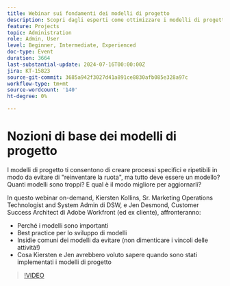 ```yaml
---
title: Webinar sui fondamenti dei modelli di progetto
description: Scopri dagli esperti come ottimizzare i modelli di progetto nel nostro webinar on-demand. Scopri le best practice, le insidie da evitare e le informazioni pratiche di DSW e Adobe Workfront per semplificare lo sviluppo e gli aggiornamenti dei modelli.
feature: Projects
topic: Administration
role: Admin, User
level: Beginner, Intermediate, Experienced
doc-type: Event
duration: 3664
last-substantial-update: 2024-07-16T00:00:00Z
jira: KT-15823
source-git-commit: 3685a942f3027d41a891ce8830afb085e328a97c
workflow-type: tm+mt
source-wordcount: '140'
ht-degree: 0%

---
```



# Nozioni di base dei modelli di progetto

I modelli di progetto ti consentono di creare processi specifici e ripetibili in modo da evitare di &quot;reinventare la ruota&quot;, ma tutto deve essere un modello? Quanti modelli sono troppi? E qual è il modo migliore per aggiornarli?

In questo webinar on-demand, Kiersten Kollins, Sr. Marketing Operations Technologist and System Admin di DSW, e Jen Desmond, Customer Success Architect di Adobe Workfront (ed ex cliente), affronteranno:

* Perché i modelli sono importanti
* Best practice per lo sviluppo di modelli
* Insidie comuni dei modelli da evitare (non dimenticare i vincoli delle attività!)
* Cosa Kiersten e Jen avrebbero voluto sapere quando sono stati implementati i modelli di progetto

>[!VIDEO](https://video.tv.adobe.com/v/3431017/?learn=on)
